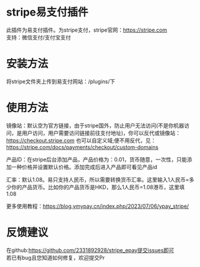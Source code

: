 # stripe易支付插件
此插件为易支付插件。为stripe支付，stripe官网：https://stripe.com   
支持：微信支付/支付宝支付  

# 安装方法  
将stripe文件夹上传到易支付网站：/plugins/下
 
# 使用方法
镜像站：默认空为官方链接，由于stripe国外，防止用户无法访问(不是你机器访问，是用户访问，用户需要访问链接前往支付地址)，你可以反代或镜像站：https://checkout.stripe.com 也可以自定义域;便不用反代，见：https://stripe.com/docs/payments/checkout/custom-domains

产品ID：在stripe后台添加产品，产品价格为：0.01，货币随意，一次性，只能添加一种价格并设置默认价格。添加完成后进入产品即可看见产品id

汇率：默认1.08。易只支持人民币，所以需要转换货币汇率。这里输入1人民币=多少你的产品货币。比如你的产品货币是HKD，那么1人民币=1.08港币，这里填1.08

更多使用教程：https://blog.ymypay.cn/index.php/2023/07/06/ypay_stripe/
# 反馈建议
在github:https://github.com/2331892928/stripe_epay提交issues即可  
若已有bug且您知道如何修复，欢迎提交Pr